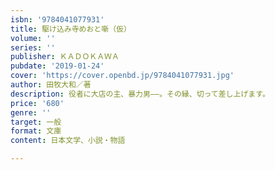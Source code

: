 ```yaml
---
isbn: '9784041077931'
title: 駆け込み寺めおと噺（仮）
volume: ''
series: ''
publisher: ＫＡＤＯＫＡＷＡ
pubdate: '2019-01-24'
cover: 'https://cover.openbd.jp/9784041077931.jpg'
author: 田牧大和／著
description: 役者に大店の主、暴力男――。その縁、切って差し上げます。
price: '680'
genre: ''
target: 一般
format: 文庫
content: 日本文学、小説・物語

---
```

